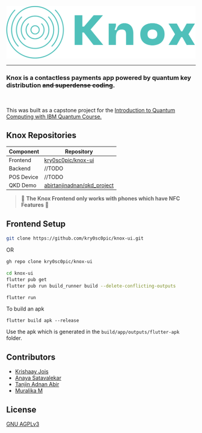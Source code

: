 <!--
 Copyright (C) 2023 Krishaay Jois
 
 This program is free software: you can redistribute it and/or modify
 it under the terms of the GNU Affero General Public License as
 published by the Free Software Foundation, either version 3 of the
 License, or (at your option) any later version.
 
 This program is distributed in the hope that it will be useful,
 but WITHOUT ANY WARRANTY; without even the implied warranty of
 MERCHANTABILITY or FITNESS FOR A PARTICULAR PURPOSE.  See the
 GNU Affero General Public License for more details.
 
 You should have received a copy of the GNU Affero General Public License
 along with this program.  If not, see <http://www.gnu.org/licenses/>.
-->

![logo](docs/logo.png)
<hr>

### Knox is a contactless payments app powered by quantum key distribution ~~and superdense coding~~.
<br>

This was built as a capstone project for the  [Introduction to Quantum Computing with IBM Quantum Course.](https://www.qubitbyqubit.org/course-info)

## Knox Repositories
|Component | Repository |
--- | ---
|Frontend| [kry0sc0pic/knox-ui](https://github.com/kry0sc0pic/knox-ui)|
| Backend | //TODO |
| POS Device | //TODO |
| QKD Demo | [abirtanjinadnan/qkd_project](https://github.com/abirtanjinadnan/qkd_project) | 


> 🚧 **The Knox Frontend only works with phones which have NFC Features** 🚧


## Frontend Setup
```sh
git clone https://github.com/kry0sc0pic/knox-ui.git
```
OR
```sh
gh repo clone kry0sc0pic/knox-ui
```
```sh
cd knox-ui
flutter pub get
flutter pub run build_runner build --delete-conflicting-outputs
```
```sh
flutter run
```
To build an apk
```
flutter build apk --release
```
Use the apk which is generated in the `build/app/outputs/flutter-apk` folder.

## Contributors
- [Krishaay Jois](https://github.com/kry0sc0pic)
- [Anaya Satavalekar]()
- [Tanjin Adnan Abir](https://github.com/abirtanjinadnan)
- [Muralika M]()

## License
[GNU AGPLv3](https://choosealicense.com/licenses/agpl-3.0/)

